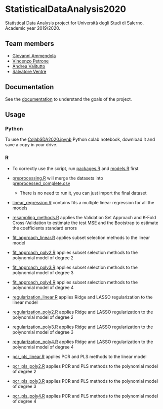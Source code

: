 # StatisticalDataAnalysis2020

Statistical Data Analysis project for Università degli Studi di Salerno. Academic year 2019/2020. 

## Team members

* [Giovanni Ammendola](https://github.com/giorge1)
* [Vincenzo Petrone](https://github.com/v8p1197)
* [Andrea Valitutto](https://github.com/andrewvali)
* [Salvatore Ventre](https://github.com/salventre)

## Documentation

See the [documentation](https://github.com/v8p1197/StatisticalDataAnalysis2020/blob/master/ReportSDA2020.pdf) to understand the goals of the project.

## Usage

### Python

To use the [ColabSDA2020.ipynb](https://github.com/v8p1197/StatisticalDataAnalysis2020/blob/master/Python/ColabSDA2020.ipynb) Python colab notebook, download it and save a copy in your drive.

### R

* To correctly use the script, run [packages.R](https://github.com/v8p1197/StatisticalDataAnalysis2020/blob/master/R/packages.R) and [models.R](https://github.com/v8p1197/StatisticalDataAnalysis2020/blob/master/R/models.R) first
* [preprocessing.R](https://github.com/v8p1197/StatisticalDataAnalysis2020/blob/master/R/preprocessing.R) will merge the datasets into [preprocessed_complete.csv](https://github.com/v8p1197/StatisticalDataAnalysis2020/blob/master/R/Data/preprocessed_complete.csv)
  - There is no need to run it, you can just import the final dataset
* [linear_regression.R](https://github.com/v8p1197/StatisticalDataAnalysis2020/blob/master/R/linear_regression.R) contains fits a multiple linear regression for all the models
* [resampling_methods.R](https://github.com/v8p1197/StatisticalDataAnalysis2020/blob/master/R/resampling_methods.R) applies the Validation Set Approach and K-Fold Cross-Validation to estimate the test MSE and the Bootstrap to estimate the coefficients standard errors
* [fit_approach_linear.R](https://github.com/v8p1197/StatisticalDataAnalysis2020/blob/master/R/fit_approach_linear.R) applies subset selection methods to the linear model
* [fit_approach_poly2.R](https://github.com/v8p1197/StatisticalDataAnalysis2020/blob/master/R/fit_approach_poly2.R) applies subset selection methods to the polynomial model of degree 2
* [fit_approach_poly3.R](https://github.com/v8p1197/StatisticalDataAnalysis2020/blob/master/R/fit_approach_poly3.R) applies subset selection methods to the polynomial model of degree 3
* [fit_approach_poly4.R](https://github.com/v8p1197/StatisticalDataAnalysis2020/blob/master/R/fit_approach_poly4.R) applies subset selection methods to the polynomial model of degree 4
* [regularization_linear.R](https://github.com/v8p1197/StatisticalDataAnalysis2020/blob/master/R/regularization_linear.R) applies Ridge and LASSO regularization to the linear model
* [regularization_poly2.R](https://github.com/v8p1197/StatisticalDataAnalysis2020/blob/master/R/regularization_poly2.R) applies Ridge and LASSO regularization to the polynomial model of degree 2
* [regularization_poly3.R](https://github.com/v8p1197/StatisticalDataAnalysis2020/blob/master/R/regularization_poly3.R) applies Ridge and LASSO regularization to the polynomial model of degree 3
* [regularization_poly4.R](https://github.com/v8p1197/StatisticalDataAnalysis2020/blob/master/R/regularization_poly4.R) applies Ridge and LASSO regularization to the polynomial model of degree 4

* [pcr_pls_linear.R](https://github.com/v8p1197/StatisticalDataAnalysis2020/blob/master/R/pcr_pls_linear.R) applies PCR and PLS methods to the linear model
* [pcr_pls_poly2.R](https://github.com/v8p1197/StatisticalDataAnalysis2020/blob/master/R/pcr_pls_poly2.R) applies PCR and PLS methods to the polynomial model of degree 2
* [pcr_pls_poly3.R](https://github.com/v8p1197/StatisticalDataAnalysis2020/blob/master/R/pcr_pls_poly3.R) applies PCR and PLS methods to the polynomial model of degree 3
* [pcr_pls_poly4.R](https://github.com/v8p1197/StatisticalDataAnalysis2020/blob/master/R/pcr_pls_poly4.R) applies PCR and PLS methods to the polynomial model of degree 4
